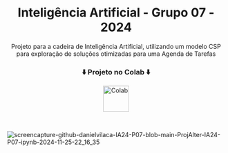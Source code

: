 <h1 align="center">Inteligência Artificial - Grupo 07 - 2024</h1>
<p align="center">Projeto para a cadeira de Inteligência Artificial, utilizando um modelo CSP para exploração de soluções otimizadas para uma Agenda de Tarefas</p>


<h3 align="center">⬇️ Projeto no Colab ⬇️ </h3>
<p align="center">
  <a href="https://colab.research.google.com/github/danielvilaca/IA24_P07/blob/main/ProjAlter_IA24_P07.ipynb"><img width="60px" alt="Colab" title="ProjAlter_IA24_P07" src="https://upload.wikimedia.org/wikipedia/commons/thumb/d/d0/Google_Colaboratory_SVG_Logo.svg/1280px-Google_Colaboratory_SVG_Logo.svg.png" hspace="20"/></a>
</p>

<br>

![screencapture-github-danielvilaca-IA24-P07-blob-main-ProjAlter-IA24-P07-ipynb-2024-11-25-22_16_35](https://github.com/user-attachments/assets/9df00fb6-6169-41f5-8f30-4dab9e993777)
